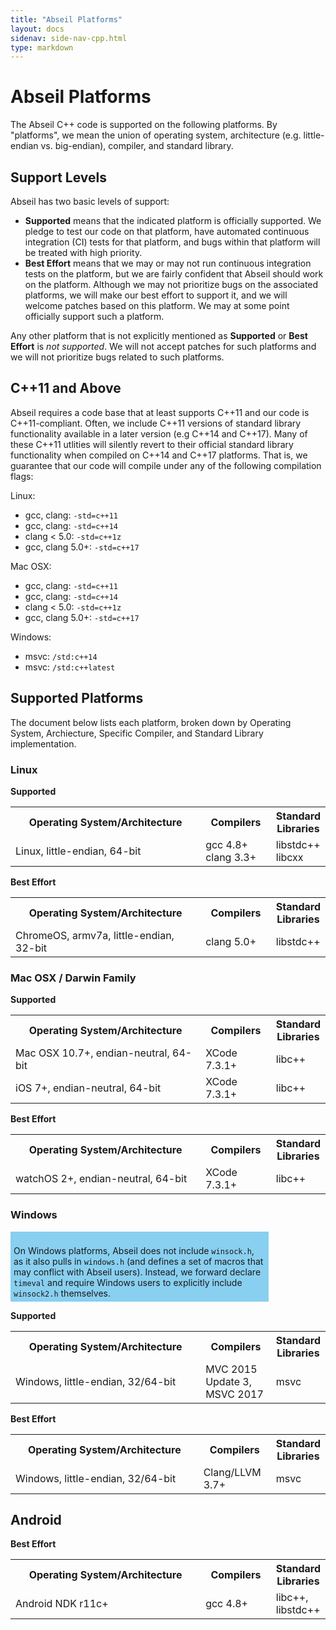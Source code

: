 ```yaml
---
title: "Abseil Platforms"
layout: docs
sidenav: side-nav-cpp.html
type: markdown
---
```


# Abseil Platforms

The Abseil C++ code is supported on the following platforms. By "platforms",
we mean the union of operating system, architecture (e.g. little-endian vs.
big-endian), compiler, and standard library.

## Support Levels

Abseil has two basic levels of support:

<ul>
  <li><b>Supported</b> means that the indicated platform is officially
  supported. We pledge to test our code on that platform, have automated
  continuous integration (CI) tests for that platform, and bugs within that
  platform will be treated with high priority.</li>
  <li><b>Best Effort</b> means that we may or may not run continuous integration
  tests on the platform, but we are fairly confident that Abseil should work on
  the platform. Although we may not prioritize bugs on the associated platforms,
  we will make our best effort to support it, and we will welcome patches based
  on this platform. We may at some point officially support such a
  platform.</li>
</ul>

Any other platform that is not explicitly mentioned as **Supported** or
**Best Effort** is *not supported*. We will not accept patches for such
platforms and we will not prioritize bugs related to such platforms.

## C++11 and Above

Abseil requires a code base that at least supports C++11 and our code is
C++11-compliant. Often, we include C++11 versions of standard library
functionality available in a later version (e.g C++14 and C++17). Many of these
C++11 utlities will silently revert to their official standard library
functionality when compiled on C++14 and C++17
platforms. That is, we guarantee that our code will compile under any of the
following compilation flags:

Linux:

* gcc, clang: `-std=c++11`
* gcc, clang: `-std=c++14`
* clang < 5.0: `-std=c++1z`
* gcc, clang 5.0+: `-std=c++17`

Mac OSX:

* gcc, clang: `-std=c++11`
* gcc, clang: `-std=c++14`
* clang < 5.0: `-std=c++1z`
* gcc, clang 5.0+: `-std=c++17`

Windows:

* msvc: `/std:c++14`
* msvc: `/std:c++latest`

## Supported Platforms

The document below lists each platform, broken down by Operating System,
Archiecture, Specific Compiler, and Standard Library implementation.

### Linux

**Supported**

<table width="80%">
  <col width="360">
  <col width="120">
  <tbody>
    <tr>
      <th>Operating System/Architecture</th>
      <th>Compilers</th>
      <th>Standard Libraries</th>
    </tr>
    <tr>
      <td>Linux, little-endian, 64-bit</td>
      <td>gcc 4.8+<br/>clang 3.3+</td>
      <td>libstdc++<br/>libcxx</td>
    </tr>
  </tbody>
</table>

**Best Effort**

<table width="80%">
  <col width="360">
  <col width="120">
  <tbody>
    <tr>
      <th>Operating System/Architecture</th>
      <th>Compilers</th>
      <th>Standard Libraries</th>
    </tr>
    <tr>
      <td>ChromeOS, armv7a, little-endian, 32-bit</td>
      <td>clang 5.0+</td>
      <td>libstdc++</td>
    </tr>
  </tbody>
</table>

### Mac OSX / Darwin Family

**Supported**

<table width="80%">
  <col width="360">
  <col width="120">
  <tbody>
    <tr>
      <th>Operating System/Architecture</th>
      <th>Compilers</th>
      <th>Standard Libraries</th>
    </tr>
    <tr>
      <td>Mac OSX 10.7+, endian-neutral, 64-bit</td>
      <td>XCode 7.3.1+</td>
      <td>libc++</td>
    </tr>
    <tr>
      <td>iOS 7+, endian-neutral, 64-bit</td>
      <td>XCode 7.3.1+</td>
      <td>libc++</td>
    </tr>
  </tbody>
</table>

**Best Effort**

<table width="80%">
  <col width="360">
  <col width="120">
  <tbody>
    <tr>
      <th>Operating System/Architecture</th>
      <th>Compilers</th>
      <th>Standard Libraries</th>
    </tr>
    <tr>
      <td>watchOS 2+, endian-neutral, 64-bit</td>
      <td>XCode 7.3.1+</td>
      <td>libc++</td>
    </tr>
  </tbody>
</table>

### Windows

<p style="background-color: #89CFF0; padding: 5px; width: 80%;" id="id06272019">
<br/>
On Windows platforms, Abseil does not include <code>winsock.h</code>, as it also
pulls in <code>windows.h</code> (and defines a set of macros that may conflict
with Abseil users). Instead, we forward declare <code>timeval</code> and
require Windows users to explicitly include <code>winsock2.h</code> themselves.
</p>

**Supported**

<table width="80%">
  <col width="360">
  <col width="120">
  <tbody>
    <tr>
      <th>Operating System/Architecture</th>
      <th>Compilers</th>
      <th>Standard Libraries</th>
    </tr>
    <tr>
      <td>Windows, little-endian, 32/64-bit</td>
      <td>MVC 2015 Update 3, MSVC 2017</td>
      <td>msvc</td>
    </tr>
  </tbody>
</table>

**Best Effort**

<table width="80%">
  <col width="360">
  <col width="120">
  <tbody>
    <tr>
      <th>Operating System/Architecture</th>
      <th>Compilers</th>
      <th>Standard Libraries</th>
    </tr>
    <tr>
      <td>Windows, little-endian, 32/64-bit</td>
      <td>Clang/LLVM 3.7+</td>
      <td>msvc</td>
    </tr>
  </tbody>
</table>

## Android

**Best Effort**

<table width="80%">
  <col width="360">
  <col width="120">
  <tbody>
    <tr>
      <th>Operating System/Architecture</th>
      <th>Compilers</th>
      <th>Standard Libraries</th>
    </tr>
    <tr>
      <td>Android NDK r11c+</td>
      <td>gcc 4.8+</td>
      <td>libc++, libstdc++</td>
    </tr>
  </tbody>
</table>

<!-- Styles for dated updates/changes to platform support -->
<style>#id06302019:before { content: "06/27/2019";font-weight:bold; }</style>
